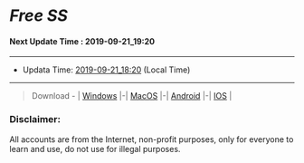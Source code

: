 
# *Free SS*

#### Next Update Time : 2019-09-21_19:20

---
* Updata Time: [2019-09-21_18:20](https://github.com/Geek-007/free-SS/blob/master/2019-09-21_18:20_FreeSS.txt) (Local Time)
---

> Download - | [Windows](https://github.com/shadowsocks/shadowsocks-windows/releases) |-| [MacOS](https://github.com/shadowsocks/shadowsocks-iOS/releases) |-| [Android](https://github.com/shadowsocks/shadowsocks-android/releases) |-| [IOS](https://itunes.apple.com/us/) |

### Disclaimer:
All accounts are from the Internet, non-profit purposes, only for everyone to learn and use, do not use for illegal purposes.
<br>
